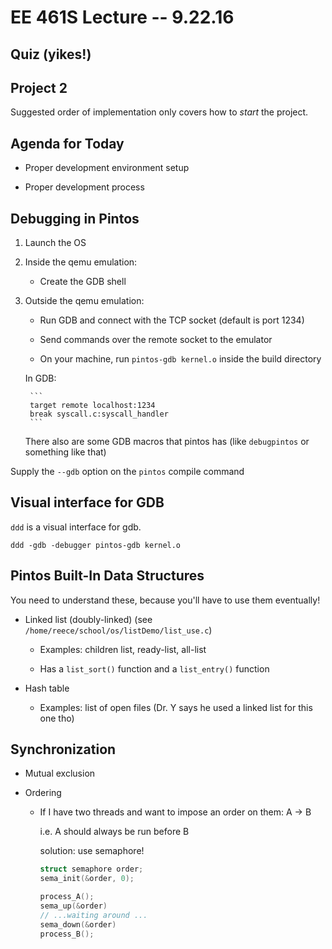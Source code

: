 # EE 461S Lecture -- 9.22.16

## Quiz (yikes!)

## Project 2

Suggested order of implementation only covers how to *start* the project.

## Agenda for Today

- Proper development environment setup

- Proper development process

## Debugging in Pintos

1. Launch the OS

2. Inside the qemu emulation:

    - Create the GDB shell

3. Outside the qemu emulation:

    - Run GDB and connect with the TCP socket (default is port 1234)

    - Send commands over the remote socket to the emulator

    - On your machine, run `pintos-gdb kernel.o` inside the build directory

    In GDB:

        ```
        target remote localhost:1234
        break syscall.c:syscall_handler
        ```

    There also are some GDB macros that pintos has (like `debugpintos` 
    or something like that)

Supply the `--gdb` option on the `pintos` compile command

## Visual interface for GDB

`ddd` is a visual interface for gdb.

`ddd -gdb -debugger pintos-gdb kernel.o`

## Pintos Built-In Data Structures

You need to understand these, because you'll have to use them eventually!

- Linked list (doubly-linked) (see `/home/reece/school/os/listDemo/list_use.c`)

    - Examples: children list, ready-list, all-list

    - Has a `list_sort()` function and a `list_entry()` function

- Hash table

    - Examples: list of open files (Dr. Y says he used a linked list for this one tho)

## Synchronization

- Mutual exclusion

- Ordering

    - If I have two threads and want to impose an order on them: A -> B

        i.e. A should always be run before B

        solution: use semaphore!

        ```c
        struct semaphore order;
        sema_init(&order, 0);

        process_A();
        sema_up(&order)
        // ...waiting around ...
        sema_down(&order)
        process_B();
        ```
